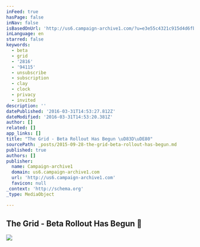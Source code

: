 ```yaml
---
inFeed: true
hasPage: false
inNav: false
isBasedOnUrl: 'http://us6.campaign-archive1.com/?u=e3e55c4321c915d4d6fb9f8f0&id=3137e56aa1'
inLanguage: en
starred: false
keywords:
  - beta
  - grid
  - '2816'
  - '94115'
  - unsubscribe
  - subscription
  - clay
  - clock
  - privacy
  - invited
description: ''
datePublished: '2016-03-31T14:53:27.812Z'
dateModified: '2016-03-31T14:53:20.381Z'
author: []
related: []
app_links: []
title: "The Grid - Beta Rollout Has Begun \uD83D\uDE80"
sourcePath: _posts/2015-09-28-the-grid-beta-rollout-has-begun.md
published: true
authors: []
publisher:
  name: Campaign-archive1
  domain: us6.campaign-archive1.com
  url: 'http://us6.campaign-archive1.com'
  favicon: null
_context: 'http://schema.org'
_type: MediaObject

---
```

<article style=""><h1>The Grid - Beta Rollout Has Begun </h1><img src="https://s3-us-west-2.amazonaws.com/the-grid-img/p/9d0b67c0e4a4b6e39c27e3a3e381606183c88478.png" /></article>